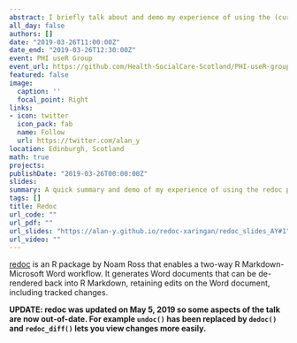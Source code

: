 ```yaml
---
abstract: I briefly talk about and demo my experience of using the (currently experimental) redoc R package for dealing with comments and tracked changes in MS Word documents produced by RMarkdown.
all_day: false
authors: []
date: "2019-03-26T11:00:00Z"
date_end: "2019-03-26T12:30:00Z"
event: PHI useR Group
event_url: https://github.com/Health-SocialCare-Scotland/PHI-useR-group
featured: false
image:
  caption: ''
  focal_point: Right
links:
- icon: twitter
  icon_pack: fab
  name: Follow
  url: https://twitter.com/alan_y
location: Edinburgh, Scotland
math: true
projects:
publishDate: "2019-03-26T00:00:00Z"
slides:
summary: A quick summary and demo of my experience of using the redoc package.
tags: []
title: Redoc
url_code: ""
url_pdf: ""
url_slides: "https://alan-y.github.io/redoc-xaringan/redoc_slides_AY#1"
url_video: ""
---
```


[redoc](https://noamross.github.io/redoc) is an R package by Noam Ross that enables a two-way R Markdown-Microsoft Word workflow. It generates Word documents that can be de-rendered back into R Markdown, retaining edits on the Word document, including tracked changes.  
  
**UPDATE: redoc was updated on May 5, 2019 so some aspects of the talk are now out-of-date. For example `undoc()` has been replaced by `dedoc()` and `redoc_diff()` lets you view changes more easily.**
